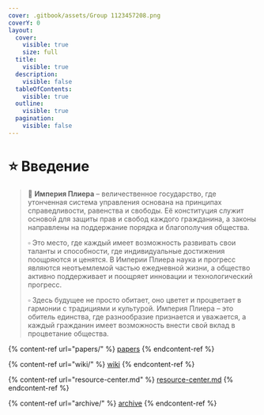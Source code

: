 ```yaml
---
cover: .gitbook/assets/Group 1123457208.png
coverY: 0
layout:
  cover:
    visible: true
    size: full
  title:
    visible: true
  description:
    visible: false
  tableOfContents:
    visible: true
  outline:
    visible: true
  pagination:
    visible: false
---
```


# ⭐ Введение

> 👑 **Империя Плиера** – величественное государство, где утонченная система управления основана на принципах справедливости, равенства и свободы. Её конституция служит основой для защиты прав и свобод каждого гражданина, а законы направлены на поддержание порядка и благополучия общества.
>
> ▫ Это место, где каждый имеет возможность развивать свои таланты и способности, где индивидуальные достижения поощряются и ценятся. В Империи Плиера наука и прогресс являются неотъемлемой частью ежедневной жизни, а общество активно поддерживает и поощряет инновации и технологический прогресс.
>
> ▫ Здесь будущее не просто обитает, оно цветет и процветает в гармонии с традициями и культурой. Империя Плиера – это обитель единства, где разнообразие признается и уважается, а каждый гражданин имеет возможность внести свой вклад в процветание общества.

{% content-ref url="papers/" %}
[papers](papers/)
{% endcontent-ref %}

{% content-ref url="wiki/" %}
[wiki](wiki/)
{% endcontent-ref %}

{% content-ref url="resource-center.md" %}
[resource-center.md](resource-center.md)
{% endcontent-ref %}

{% content-ref url="archive/" %}
[archive](archive/)
{% endcontent-ref %}
